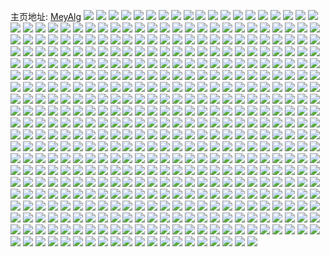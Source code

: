 主页地址: [MeyAlg](https://weibo.com/u/3276758602) 
![](https://wx4.sinaimg.cn/mw2000/003zKWBcgy1gvjbr5s2h2j61101tt1bx02.jpg) 
![](https://wx4.sinaimg.cn/mw2000/003zKWBcgy1gvjbrc4khbj61eu2ie7wh02.jpg) 
![](https://wx4.sinaimg.cn/mw2000/003zKWBcgy1gvjbxkv8m2j63402c0hdu02.jpg) 
![](https://wx4.sinaimg.cn/mw2000/003zKWBcgy1gvjbxmungwj62c0340u0x02.jpg) 
![](https://wx4.sinaimg.cn/mw2000/003zKWBcgy1gvjbxpybv2j63402c0x6p02.jpg) 
![](https://wx4.sinaimg.cn/mw2000/003zKWBcgy1gvjbxrliphj63402c0e8102.jpg) 
![](https://wx4.sinaimg.cn/mw2000/003zKWBcgy1gvjbxt98xjj63402c0kjl02.jpg) 
![](https://wx4.sinaimg.cn/mw2000/003zKWBcgy1gvjbxv9f5hj63402c07wi02.jpg) 
![](https://wx4.sinaimg.cn/mw2000/003zKWBcgy1gvjbxwx31ej63402c0npd02.jpg) 
![](https://wx4.sinaimg.cn/mw2000/003zKWBcgy1gvbq9snqdwj61kw16okjl02.jpg) 
![](https://wx4.sinaimg.cn/mw2000/003zKWBcgy1gvbq9psc7uj616n1ire8102.jpg) 
![](https://wx4.sinaimg.cn/mw2000/003zKWBcgy1gv8d4cv2uaj62c0340e8202.jpg) 
![](https://wx4.sinaimg.cn/mw2000/003zKWBcgy1gv8d4gdeluj62c0340b2a02.jpg) 
![](https://wx4.sinaimg.cn/mw2000/003zKWBcgy1gv8d5lzpwaj62c0340qv602.jpg) 
![](https://wx4.sinaimg.cn/mw2000/003zKWBcgy1gv81hcv2lzj60v91voe2j02.jpg) 
![](https://wx4.sinaimg.cn/mw2000/003zKWBcgy1gv81hjahxgj60v91vokb602.jpg) 
![](https://wx4.sinaimg.cn/mw2000/003zKWBcly1gv723y5lywj62ds1sge8202.jpg) 
![](https://wx4.sinaimg.cn/mw2000/003zKWBcly1gv7246bcq0j626a26ae8202.jpg) 
![](https://wx4.sinaimg.cn/mw2000/003zKWBcly1gv72a7gsvvj62c03401kz02.jpg) 
![](https://wx4.sinaimg.cn/mw2000/003zKWBcly1gv72a8yc7pj61o01o0npd02.jpg) 
![](https://wx4.sinaimg.cn/mw2000/003zKWBcly1gv6m02dsvtj62pm2181ky02.jpg) 
![](https://wx4.sinaimg.cn/mw2000/003zKWBcly1gv6m0botynj62c0340qv802.jpg) 
![](https://wx4.sinaimg.cn/mw2000/003zKWBcly1gv6m0lt1boj62c03407wk02.jpg) 
![](https://wx4.sinaimg.cn/mw2000/003zKWBcly1gv6m195kwbj621f21f1kz02.jpg) 
![](https://wx4.sinaimg.cn/mw2000/003zKWBcly1gv6m1em9rbj62c0340u1002.jpg) 
![](https://wx4.sinaimg.cn/mw2000/003zKWBcly1gv6m1l2du4j62c0340u1002.jpg) 
![](https://wx4.sinaimg.cn/mw2000/003zKWBcly1gv5z5rbs3sj62c0340u0y02.jpg) 
![](https://wx4.sinaimg.cn/mw2000/c34f5e4aly1gv5z5vsit4j22c0340npe.jpg) 
![](https://wx4.sinaimg.cn/mw2000/003zKWBcly1gv5z5z8orlj62c0340e8302.jpg) 
![](https://wx4.sinaimg.cn/mw2000/003zKWBcly1gv5imdxpxbj62162167wi02.jpg) 
![](https://wx4.sinaimg.cn/mw2000/003zKWBcly1gv5incsc0nj61ny1nyhdt02.jpg) 
![](https://wx4.sinaimg.cn/mw2000/c34f5e4aly1gv4pmq172gj21l7249npe.jpg) 
![](https://wx4.sinaimg.cn/mw2000/003zKWBcly1gv4pm2o6d6j61mx26lb2c02.jpg) 
![](https://wx4.sinaimg.cn/mw2000/003zKWBcly1gv4pm5a60ij61gc1xshdu02.jpg) 
![](https://wx4.sinaimg.cn/mw2000/003zKWBcly1gv4pmckdrrj61rr2czkjo02.jpg) 
![](https://wx4.sinaimg.cn/mw2000/003zKWBcly1gv4pmjx971j61rs2d14qs02.jpg) 
![](https://wx4.sinaimg.cn/mw2000/003zKWBcly1gv4pmgunmjj61sg2dq4qr02.jpg) 
![](https://wx4.sinaimg.cn/mw2000/003zKWBcgy1guqcrqotfaj62c0340hdw02.jpg) 
![](https://wx4.sinaimg.cn/mw2000/003zKWBcgy1guqcrsffs1j62c0340b2a02.jpg) 
![](https://wx4.sinaimg.cn/mw2000/003zKWBcgy1gupdxalua7j61dc1ts7wh02.jpg) 
![](https://wx4.sinaimg.cn/mw2000/003zKWBcgy1gupdxjuz6oj61r92cbqv502.jpg) 
![](https://wx4.sinaimg.cn/mw2000/003zKWBcgy1gupdybc2apj622z2wznpe02.jpg) 
![](https://wx4.sinaimg.cn/mw2000/003zKWBcgy1gupea45ilij62ds1sghdt02.jpg) 
![](https://wx4.sinaimg.cn/mw2000/003zKWBcgy1gupea21adnj62c03407wj02.jpg) 
![](https://wx4.sinaimg.cn/mw2000/003zKWBcgy1gupdyiymhyj628f2z84qr02.jpg) 
![](https://wx4.sinaimg.cn/mw2000/003zKWBcgy1gupe2ecsjlj60rs1jkwxq02.jpg) 
![](https://wx4.sinaimg.cn/mw2000/003zKWBcgy1gupdymb6quj62c0340x6p02.jpg) 
![](https://wx4.sinaimg.cn/mw2000/003zKWBcgy1gupe2ff8wsj60rs1jkquj02.jpg) 
![](https://wx4.sinaimg.cn/mw2000/003zKWBcgy1gupdxo1w94j61pw1pw1kx02.jpg) 
![](https://wx4.sinaimg.cn/mw2000/003zKWBcgy1gupdyo0x5fj62c03407wh02.jpg) 
![](https://wx4.sinaimg.cn/mw2000/003zKWBcgy1gupe70ns1gj60rs315e8102.jpg) 
![](https://wx4.sinaimg.cn/mw2000/003zKWBcgy1gupdypnzbkj62c01r04qq02.jpg) 
![](https://wx4.sinaimg.cn/mw2000/003zKWBcgy1gupdyr5wpkj62c02c0b2902.jpg) 
![](https://wx4.sinaimg.cn/mw2000/003zKWBcgy1gupe2jpbmkj63402c0b2b02.jpg) 
![](https://wx4.sinaimg.cn/mw2000/003zKWBcgy1gupe2aw1ddj62c02c0x6p02.jpg) 
![](https://wx4.sinaimg.cn/mw2000/003zKWBcgy1gupe2h7zinj62c02c0e8202.jpg) 
![](https://wx4.sinaimg.cn/mw2000/003zKWBcgy1gupeem661gj63402c07wi02.jpg) 
![](https://wx4.sinaimg.cn/mw2000/003zKWBcgy1gup7ujei73j62c0340kjl02.jpg) 
![](https://wx4.sinaimg.cn/mw2000/003zKWBcgy1gup7ukz7rpj62c02c0npd02.jpg) 
![](https://wx4.sinaimg.cn/mw2000/003zKWBcgy1guo3dflyesj62c0340qv602.jpg) 
![](https://wx4.sinaimg.cn/mw2000/003zKWBcgy1guo3drqexaj630o29i7wj02.jpg) 
![](https://wx4.sinaimg.cn/mw2000/003zKWBcgy1guo3dulzjdj629b30e7wi02.jpg) 
![](https://wx4.sinaimg.cn/mw2000/003zKWBcgy1guo3ebwisoj62c0340qv702.jpg) 
![](https://wx4.sinaimg.cn/mw2000/003zKWBcgy1guo3d65cg1j62452tjnpd02.jpg) 
![](https://wx4.sinaimg.cn/mw2000/003zKWBcgy1guo3ekfbd0j62c02wz7wj02.jpg) 
![](https://wx4.sinaimg.cn/mw2000/003zKWBcgy1guhjxffgj1j61sc1sc7wi02.jpg) 
![](https://wx4.sinaimg.cn/mw2000/003zKWBcgy1guhjxbmpa2j61sc1sc7wi02.jpg) 
![](https://wx4.sinaimg.cn/mw2000/003zKWBcgy1guhjx7hd15j61sc1scx6p02.jpg) 
![](https://wx4.sinaimg.cn/mw2000/003zKWBcgy1guhjxhw7ivj61sc1sc7wi02.jpg) 
![](https://wx4.sinaimg.cn/mw2000/003zKWBcgy1gu4ya6x75hj60rs2bee8102.jpg) 
![](https://wx4.sinaimg.cn/mw2000/003zKWBcgy1gu4ya1ve6cj60rs2kx7wh02.jpg) 
![](https://wx4.sinaimg.cn/mw2000/003zKWBcgy1gu4ya4mtt1j61jk222x6p02.jpg) 
![](https://wx4.sinaimg.cn/mw2000/003zKWBcgy1gu4yatt4rpj62c0340b2c02.jpg) 
![](https://wx4.sinaimg.cn/mw2000/003zKWBcgy1gu4yaa056mj61jk1jkb2902.jpg) 
![](https://wx4.sinaimg.cn/mw2000/003zKWBcgy1gu4yadpizoj60pn1jkdti02.jpg) 
![](https://wx4.sinaimg.cn/mw2000/003zKWBcgy1gu4ya010tnj62042o5hdu02.jpg) 
![](https://wx4.sinaimg.cn/mw2000/003zKWBcgy1gu4yacrx7fj61jk1jknpd02.jpg) 
![](https://wx4.sinaimg.cn/mw2000/003zKWBcgy1gu4ya7wscfj60pn1jkdv002.jpg) 
![](https://wx4.sinaimg.cn/mw2000/003zKWBcgy1gttdnm34fmj62c0340npg02.jpg) 
![](https://wx4.sinaimg.cn/mw2000/003zKWBcgy1gttdnr6hrpj63402c0b2d02.jpg) 
![](https://wx4.sinaimg.cn/mw2000/003zKWBcgy1gtr4yi8zylj6340340kjq02.jpg) 
![](https://wx4.sinaimg.cn/mw2000/003zKWBcgy1gths1qymnjj61r82caqv502.jpg) 
![](https://wx4.sinaimg.cn/mw2000/003zKWBcgy1gthrzu52oqj61sg2dsx6p02.jpg) 
![](https://wx4.sinaimg.cn/mw2000/003zKWBcgy1gths2b1md2j61sg2ds1ky02.jpg) 
![](https://wx4.sinaimg.cn/mw2000/003zKWBcgy1gths46xvtmj61hm2nc4qq02.jpg) 
![](https://wx4.sinaimg.cn/mw2000/003zKWBcgy1gths1ih4q6j62c0340hdw02.jpg) 
![](https://wx4.sinaimg.cn/mw2000/003zKWBcgy1gths3jkr02j61c02dd4qp02.jpg) 
![](https://wx4.sinaimg.cn/mw2000/c34f5e4agy1gtc1tkbk8uj23402c0qv7.jpg) 
![](https://wx4.sinaimg.cn/mw2000/c34f5e4agy1gtc1thv9qwj22ti244kjn.jpg) 
![](https://wx4.sinaimg.cn/mw2000/c34f5e4agy1gtc1tmp73ij22c0340qv5.jpg) 
![](https://wx4.sinaimg.cn/mw2000/c34f5e4agy1gt7m82h0ftj22c02c0e81.jpg) 
![](https://wx4.sinaimg.cn/mw2000/003zKWBcgy1gt7m84kjrrj625j2lxu0x02.jpg) 
![](https://wx4.sinaimg.cn/mw2000/c34f5e4agy1gt7m86rsi8j22c0340qmp.jpg) 
![](https://wx4.sinaimg.cn/mw2000/c34f5e4agy1gt1oi7razwj23402c0u0x.jpg) 
![](https://wx4.sinaimg.cn/mw2000/c34f5e4agy1gt1og3q4y7j20u00u00xr.jpg) 
![](https://wx4.sinaimg.cn/mw2000/003zKWBcgy1gt1oj8gm8hj63402c0kjm02.jpg) 
![](https://wx4.sinaimg.cn/mw2000/c34f5e4agy1gt1oib4344j22c0340kjl.jpg) 
![](https://wx4.sinaimg.cn/mw2000/c34f5e4agy1gt1og2fi3cj23402c0e82.jpg) 
![](https://wx4.sinaimg.cn/mw2000/c34f5e4agy1gt1oi4wt7zj22c0340npd.jpg) 
![](https://wx4.sinaimg.cn/mw2000/c34f5e4agy1gstmnvukxzj21ll24shdt.jpg) 
![](https://wx4.sinaimg.cn/mw2000/c34f5e4agy1gsl79tpht8j21m81xdhdu.jpg) 
![](https://wx4.sinaimg.cn/mw2000/003zKWBcgy1gsl7931y2ij61yj2c0hdw02.jpg) 
![](https://wx4.sinaimg.cn/mw2000/c34f5e4agy1gsl77zx29fj21yj2c0x6r.jpg) 
![](https://wx4.sinaimg.cn/mw2000/c34f5e4agy1gsl77uanzhj21yj2c0npe.jpg) 
![](https://wx4.sinaimg.cn/mw2000/c34f5e4agy1gsl793r3s0j20rl0rl10e.jpg) 
![](https://wx4.sinaimg.cn/mw2000/c34f5e4agy1gsl77pib1xj21yj2c0e82.jpg) 
![](https://wx4.sinaimg.cn/mw2000/c34f5e4agy1gsgz4krj41j21sg2dskjx.jpg) 
![](https://wx4.sinaimg.cn/mw2000/c34f5e4agy1gsgz4fcbdjj21o828a1l7.jpg) 
![](https://wx4.sinaimg.cn/mw2000/c34f5e4agy1gsdckjks3qj21q92bpx6s.jpg) 
![](https://wx4.sinaimg.cn/mw2000/c34f5e4agy1grx9vyzdyaj20qa0yxjwz.jpg) 
![](https://wx4.sinaimg.cn/mw2000/c34f5e4agy1grx9xvmjerj21sg2dsu11.jpg) 
![](https://wx4.sinaimg.cn/mw2000/c34f5e4agy1grx9vxgk81j21sg2dsu10.jpg) 
![](https://wx4.sinaimg.cn/mw2000/c34f5e4agy1grx9ynk9bgj21m52ds4qp.jpg) 
![](https://wx4.sinaimg.cn/mw2000/c34f5e4agy1grx9ylfqvcj21sg2ds1l6.jpg) 
![](https://wx4.sinaimg.cn/mw2000/c34f5e4agy1grx9ycmf5aj21sg2dshdx.jpg) 
![](https://wx4.sinaimg.cn/mw2000/c34f5e4agy1gri6m89aapj21pk2a37wk.jpg) 
![](https://wx4.sinaimg.cn/mw2000/c34f5e4agy1gri6lypk9pj20u113n0xp.jpg) 
![](https://wx4.sinaimg.cn/mw2000/c34f5e4agy1gri6mgsrlrj21p829m7wk.jpg) 
![](https://wx4.sinaimg.cn/mw2000/c34f5e4agy1grh1g8avtjj21zt2nre8a.jpg) 
![](https://wx4.sinaimg.cn/mw2000/c34f5e4agy1grh1flq0ilj21871mxaxc.jpg) 
![](https://wx4.sinaimg.cn/mw2000/c34f5e4agy1grh1fqu1izj21yk2m37wq.jpg) 
![](https://wx4.sinaimg.cn/mw2000/c34f5e4agy1grh1g31407j226d2wh7wk.jpg) 
![](https://wx4.sinaimg.cn/mw2000/c34f5e4agy1grh1g9up7sj23402c0npd.jpg) 
![](https://wx4.sinaimg.cn/mw2000/c34f5e4agy1grh1fx75qpj22c0340e8b.jpg) 
![](https://wx4.sinaimg.cn/mw2000/c34f5e4agy1grh1fjfbt3j22c0340he3.jpg) 
![](https://wx4.sinaimg.cn/mw2000/c34f5e4agy1grh1g07qofj21b41qve84.jpg) 
![](https://wx4.sinaimg.cn/mw2000/c34f5e4agy1grh1h2u5sfj22db35she2.jpg) 
![](https://wx4.sinaimg.cn/mw2000/c34f5e4agy1grh1guoc2kj22db35su15.jpg) 
![](https://wx4.sinaimg.cn/mw2000/c34f5e4agy1grh1h9jazwj22db35s7wq.jpg) 
![](https://wx4.sinaimg.cn/mw2000/003zKWBcgy1gremikuwd5j61zd1zdnpe02.jpg) 
![](https://wx4.sinaimg.cn/mw2000/c34f5e4agy1gr23v02nd4j22c0340kjm.jpg) 
![](https://wx4.sinaimg.cn/mw2000/c34f5e4agy1gr23v22kpoj23402c01kz.jpg) 
![](https://wx4.sinaimg.cn/mw2000/c34f5e4agy1gr23uy04ghj22c0340qv7.jpg) 
![](https://wx4.sinaimg.cn/mw2000/c34f5e4agy1gqxd4dhth2j21rc2jhqv5.jpg) 
![](https://wx4.sinaimg.cn/mw2000/c34f5e4agy1gqxd5yorevj226h2wnhdu.jpg) 
![](https://wx4.sinaimg.cn/mw2000/c34f5e4agy1gqxd562ag7j21rp2nk1l4.jpg) 
![](https://wx4.sinaimg.cn/mw2000/003zKWBcgy1gqxd5n4o23j62c03401l202.jpg) 
![](https://wx4.sinaimg.cn/mw2000/c34f5e4agy1gqxd66gi5vj21qw2bve82.jpg) 
![](https://wx4.sinaimg.cn/mw2000/c34f5e4agy1gqxd6rjuylj220s20sx6w.jpg) 
![](https://wx4.sinaimg.cn/mw2000/c34f5e4agy1gquyeovgb1j22mv1z5e82.jpg) 
![](https://wx4.sinaimg.cn/mw2000/c34f5e4aly1gqtz9cit1ij22x126s7wj.jpg) 
![](https://wx4.sinaimg.cn/mw2000/c34f5e4agy1gqsntp40xbj20u00u0al0.jpg) 
![](https://wx4.sinaimg.cn/mw2000/c34f5e4agy1gqsntqlp5jj20rk0rkk1r.jpg) 
![](https://wx4.sinaimg.cn/mw2000/c34f5e4agy1gqrp89d4g3j23402c07wi.jpg) 
![](https://wx4.sinaimg.cn/mw2000/c34f5e4agy1gqrp8ab5esj22c02c0e0m.jpg) 
![](https://wx4.sinaimg.cn/mw2000/c34f5e4agy1gqpcmucmcuj22c0340b29.jpg) 
![](https://wx4.sinaimg.cn/mw2000/c34f5e4agy1gqpcmmi9g8j23402c0kjl.jpg) 
![](https://wx4.sinaimg.cn/mw2000/c34f5e4agy1gqpcmsi23pj22c0340e82.jpg) 
![](https://wx4.sinaimg.cn/mw2000/c34f5e4agy1gqpbxyzwqvj22c0340e81.jpg) 
![](https://wx4.sinaimg.cn/mw2000/c34f5e4agy1gqlv7iazu0j21o02804qt.jpg) 
![](https://wx4.sinaimg.cn/mw2000/c34f5e4agy1gqlv9g1oblj21o0280x6s.jpg) 
![](https://wx4.sinaimg.cn/mw2000/c34f5e4agy1gqlv8wpa0bj21o02804qt.jpg) 
![](https://wx4.sinaimg.cn/mw2000/c34f5e4agy1gqlv9x93nuj21o0280b2c.jpg) 
![](https://wx4.sinaimg.cn/mw2000/c34f5e4agy1gqlva8gp61j21o02807wl.jpg) 
![](https://wx4.sinaimg.cn/mw2000/c34f5e4agy1gqlvaieohtj21o02804qt.jpg) 
![](https://wx4.sinaimg.cn/mw2000/c34f5e4agy1gqlt6002asj21zl2ngkjl.jpg) 
![](https://wx4.sinaimg.cn/mw2000/c34f5e4agy1gqlt61fa0wj20v915n43a.jpg) 
![](https://wx4.sinaimg.cn/mw2000/c34f5e4agy1gqlt5ex7w1j21sg2dshdt.jpg) 
![](https://wx4.sinaimg.cn/mw2000/c34f5e4agy1gqlt5subyvj22c03401ky.jpg) 
![](https://wx4.sinaimg.cn/mw2000/c34f5e4agy1gqkp8tpp4aj23402c04qq.jpg) 
![](https://wx4.sinaimg.cn/mw2000/c34f5e4agy1gqkp8qs9lhj22c02c0x6p.jpg) 
![](https://wx4.sinaimg.cn/mw2000/c34f5e4agy1gqkno1i70dj22ds1sg4e2.jpg) 
![](https://wx4.sinaimg.cn/mw2000/c34f5e4agy1gqkno36graj22ds1sge81.jpg) 
![](https://wx4.sinaimg.cn/mw2000/c34f5e4agy1gqkno0wfzxj22ds1sg1kx.jpg) 
![](https://wx4.sinaimg.cn/mw2000/c34f5e4agy1gqknqtw815j22c0340u0x.jpg) 
![](https://wx4.sinaimg.cn/mw2000/c34f5e4agy1gqknqvn04kj23402c0qt0.jpg) 
![](https://wx4.sinaimg.cn/mw2000/c34f5e4agy1gqknryc2dwj22c0340qv5.jpg) 
![](https://wx4.sinaimg.cn/mw2000/c34f5e4agy1gqknp0h0yzj23402c0hcc.jpg) 
![](https://wx4.sinaimg.cn/mw2000/c34f5e4agy1gqknqo5tlhj23402c0kjl.jpg) 
![](https://wx4.sinaimg.cn/mw2000/c34f5e4agy1gqknqr3n8lj23402c0kjl.jpg) 
![](https://wx4.sinaimg.cn/mw2000/c34f5e4agy1gqevvnldpzj20yr0xjdua.jpg) 
![](https://wx4.sinaimg.cn/mw2000/c34f5e4agy1gqevvpx2qnj22c0340u0z.jpg) 
![](https://wx4.sinaimg.cn/mw2000/c34f5e4agy1gqevvldh22j23402c0npd.jpg) 
![](https://wx4.sinaimg.cn/mw2000/c34f5e4agy1gqevvrc90mj22c03404qp.jpg) 
![](https://wx4.sinaimg.cn/mw2000/c34f5e4agy1gqdn6zsr0ij22c03407wj.jpg) 
![](https://wx4.sinaimg.cn/mw2000/c34f5e4agy1gqdn6ufnvfj22c0340npd.jpg) 
![](https://wx4.sinaimg.cn/mw2000/c34f5e4agy1gqdn6rr94fj22w31mk7wh.jpg) 
![](https://wx4.sinaimg.cn/mw2000/c34f5e4agy1gqdn6xhvnzj22c0340kjm.jpg) 
![](https://wx4.sinaimg.cn/mw2000/c34f5e4agy1gqdmqu44knj22bd2bddv5.jpg) 
![](https://wx4.sinaimg.cn/mw2000/c34f5e4aly1gq7rty2zw5j21ij1ijjzx.jpg) 
![](https://wx4.sinaimg.cn/mw2000/c34f5e4aly1gq7ru9fagsj20u00u0tko.jpg) 
![](https://wx4.sinaimg.cn/mw2000/c34f5e4aly1gq7rv3k9tmj21400sedrc.jpg) 
![](https://wx4.sinaimg.cn/mw2000/c34f5e4aly1gq7rvysxg3j20m50m51kx.jpg) 
![](https://wx4.sinaimg.cn/mw2000/c34f5e4aly1gq4gc9veggj21401hcb29.jpg) 
![](https://wx4.sinaimg.cn/mw2000/c34f5e4aly1gq4gc8uy79j21mz26m7wi.jpg) 
![](https://wx4.sinaimg.cn/mw2000/c34f5e4agy1gpqiqn2bb2j22c02c1npe.jpg) 
![](https://wx4.sinaimg.cn/mw2000/c34f5e4agy1gpq5g7si8tj22c02c04qq.jpg) 
![](https://wx4.sinaimg.cn/mw2000/c34f5e4agy1gppdt0nrf3j22b82b87wh.jpg) 
![](https://wx4.sinaimg.cn/mw2000/c34f5e4agy1gppdsrcjhoj22c0340kjm.jpg) 
![](https://wx4.sinaimg.cn/mw2000/c34f5e4agy1gpij5ljfj3j23402c0npe.jpg) 
![](https://wx4.sinaimg.cn/mw2000/c34f5e4agy1gpg25p6v0sj228c2c1kjl.jpg) 
![](https://wx4.sinaimg.cn/mw2000/c34f5e4agy1gpg25lz083j22c02hyhdt.jpg) 
![](https://wx4.sinaimg.cn/mw2000/c34f5e4agy1gpagk9nhjxj20v91f41ky.jpg) 
![](https://wx4.sinaimg.cn/mw2000/c34f5e4agy1gp945t231sj211l1bkdpm.jpg) 
![](https://wx4.sinaimg.cn/mw2000/c34f5e4agy1gp945s5vzij21rl2cs7wi.jpg) 
![](https://wx4.sinaimg.cn/mw2000/c34f5e4agy1gp945op8r2j21rz250kjl.jpg) 
![](https://wx4.sinaimg.cn/mw2000/c34f5e4aly1gp7iabyo2tj22711sckjl.jpg) 
![](https://wx4.sinaimg.cn/mw2000/c34f5e4aly1gp7iaan7v3j215f1j8qjc.jpg) 
![](https://wx4.sinaimg.cn/mw2000/c34f5e4aly1gp7iaa4k9sj21hc1hc1kx.jpg) 
![](https://wx4.sinaimg.cn/mw2000/c34f5e4aly1gozvsiaq9jj21o02801ky.jpg) 
![](https://wx4.sinaimg.cn/mw2000/c34f5e4aly1gozvs3z0n4j20u0140e0f.jpg) 
![](https://wx4.sinaimg.cn/mw2000/c34f5e4aly1gozvs1doiyj21o0280x6p.jpg) 
![](https://wx4.sinaimg.cn/mw2000/c34f5e4aly1gozvt7ikcsj21kt23rx6p.jpg) 
![](https://wx4.sinaimg.cn/mw2000/c34f5e4aly1gozvt272oej22bz2bzkjl.jpg) 
![](https://wx4.sinaimg.cn/mw2000/c34f5e4aly1gozvsevxqqj21o0280u0x.jpg) 
![](https://wx4.sinaimg.cn/mw2000/c34f5e4aly1gozvsatoocj22801o07wi.jpg) 
![](https://wx4.sinaimg.cn/mw2000/c34f5e4aly1gozvsxtwczj22801o04qq.jpg) 
![](https://wx4.sinaimg.cn/mw2000/c34f5e4aly1gozvsoluszj21o0280x6p.jpg) 
![](https://wx4.sinaimg.cn/mw2000/c34f5e4aly1gowi48gm2xj21o0280qv5.jpg) 
![](https://wx4.sinaimg.cn/mw2000/c34f5e4aly1gowi49bgajj21jc1lu1kx.jpg) 
![](https://wx4.sinaimg.cn/mw2000/c34f5e4aly1gowi4b941rj21o0280x6p.jpg) 
![](https://wx4.sinaimg.cn/mw2000/c34f5e4aly1gowi46uq00j21o01nz7wh.jpg) 
![](https://wx4.sinaimg.cn/mw2000/c34f5e4aly1gorwfqv56zj23402c0hdu.jpg) 
![](https://wx4.sinaimg.cn/mw2000/c34f5e4aly1gorwfw3t21j22c0340b2c.jpg) 
![](https://wx4.sinaimg.cn/mw2000/c34f5e4aly1gorwfooqetj23402c07wj.jpg) 
![](https://wx4.sinaimg.cn/mw2000/c34f5e4aly1gorwfidsh2j22c0340e83.jpg) 
![](https://wx4.sinaimg.cn/mw2000/c34f5e4aly1gorwftfuh0j23402c01ky.jpg) 
![](https://wx4.sinaimg.cn/mw2000/c34f5e4aly1gorwfy1qb5j21o01o07wh.jpg) 
![](https://wx4.sinaimg.cn/mw2000/c34f5e4aly1gorwfkk5g0j23402bzx6r.jpg) 
![](https://wx4.sinaimg.cn/mw2000/c34f5e4aly1gorwfmvohej223u2t4qv5.jpg) 
![](https://wx4.sinaimg.cn/mw2000/c34f5e4aly1gorwfsdcq2j21me1mekjl.jpg) 
![](https://wx4.sinaimg.cn/mw2000/c34f5e4aly1gnyyhzr1ayj23402c01kx.jpg) 
![](https://wx4.sinaimg.cn/mw2000/c34f5e4aly1gne6tcaiujj21le18a7vr.jpg) 
![](https://wx4.sinaimg.cn/mw2000/c34f5e4aly1gne6tzg40yj23402c0b29.jpg) 
![](https://wx4.sinaimg.cn/mw2000/c34f5e4aly1gne6t8rwpmj23402c07p8.jpg) 
![](https://wx4.sinaimg.cn/mw2000/c34f5e4aly1gmpylja30zj22ds1sckjm.jpg) 
![](https://wx4.sinaimg.cn/mw2000/c34f5e4aly1gmpylq9k00j22ds1sc1kz.jpg) 
![](https://wx4.sinaimg.cn/mw2000/c34f5e4aly1gmpyld3uixj22ds1scnpd.jpg) 
![](https://wx4.sinaimg.cn/mw2000/c34f5e4aly1gmpylundprj21v52hjx6p.jpg) 
![](https://wx4.sinaimg.cn/mw2000/c34f5e4aly1gmpylvdz2bj20u0140wo4.jpg) 
![](https://wx4.sinaimg.cn/mw2000/c34f5e4aly1gmpydlp7m1j22c0340qv7.jpg) 
![](https://wx4.sinaimg.cn/mw2000/c34f5e4aly1gmpylyyg3xj22272qxkjl.jpg) 
![](https://wx4.sinaimg.cn/mw2000/c34f5e4aly1gmpyl8wlvtj22ds1sgb29.jpg) 
![](https://wx4.sinaimg.cn/mw2000/c34f5e4aly1gmpydpmz5ej223i2soqv5.jpg) 
![](https://wx4.sinaimg.cn/mw2000/c34f5e4aly1gmpypbt801j22c03407wi.jpg) 
![](https://wx4.sinaimg.cn/mw2000/c34f5e4aly1gmpyosp4mlj22ds1sc4qq.jpg) 
![](https://wx4.sinaimg.cn/mw2000/c34f5e4aly1gmpypfrlvqj22c0340kjl.jpg) 
![](https://wx4.sinaimg.cn/mw2000/c34f5e4aly1gmpyoxcoukj22ds1sc1ky.jpg) 
![](https://wx4.sinaimg.cn/mw2000/c34f5e4aly1gmpyp6eiahj22ds1scqv5.jpg) 
![](https://wx4.sinaimg.cn/mw2000/c34f5e4aly1gmpyp2765ej22ds1sc1ky.jpg) 
![](https://wx4.sinaimg.cn/mw2000/c34f5e4aly1gm9cjuak6nj21qt2wmb2c.jpg) 
![](https://wx4.sinaimg.cn/mw2000/c34f5e4aly1gm9ckmq4wij21v7340u0x.jpg) 
![](https://wx4.sinaimg.cn/mw2000/c34f5e4aly1gm9cjy91vzj21v7340kjl.jpg) 
![](https://wx4.sinaimg.cn/mw2000/c34f5e4aly1gm9cmtkduaj21qn2bj4qp.jpg) 
![](https://wx4.sinaimg.cn/mw2000/c34f5e4aly1gm9cme34tkj20rs15pndu.jpg) 
![](https://wx4.sinaimg.cn/mw2000/c34f5e4aly1gm9cmkuqlrj21o01o0u0x.jpg) 
![](https://wx4.sinaimg.cn/mw2000/c34f5e4aly1gm9cnrhk32j21n22qgu0x.jpg) 
![](https://wx4.sinaimg.cn/mw2000/c34f5e4aly1gm9cndrb8bj21fw2k9e81.jpg) 
![](https://wx4.sinaimg.cn/mw2000/c34f5e4aly1gm9cnjremij21ol2t81ky.jpg) 
![](https://wx4.sinaimg.cn/mw2000/c34f5e4aly1gm0j8j8pv1j22801o0kjl.jpg) 
![](https://wx4.sinaimg.cn/mw2000/c34f5e4aly1gm0j7hh81uj21b01b0e81.jpg) 
![](https://wx4.sinaimg.cn/mw2000/c34f5e4aly1gm0j7nvrk9j22b71jhx6p.jpg) 
![](https://wx4.sinaimg.cn/mw2000/c34f5e4aly1gm0j8cv6lhj23412c0e83.jpg) 
![](https://wx4.sinaimg.cn/mw2000/c34f5e4aly1gm0j7wo0mgj22c0340e83.jpg) 
![](https://wx4.sinaimg.cn/mw2000/c34f5e4aly1gm0j84yfw2j22c0340npf.jpg) 
![](https://wx4.sinaimg.cn/mw2000/c34f5e4aly1gm0j8ki0xhj20v915o7gp.jpg) 
![](https://wx4.sinaimg.cn/mw2000/c34f5e4aly1gm0j7ecraxj21sm1sle82.jpg) 
![](https://wx4.sinaimg.cn/mw2000/c34f5e4aly1gm0j8m1o33j20v915n4b9.jpg) 
![](https://wx4.sinaimg.cn/mw2000/c34f5e4aly1glx1o4wx9fj21mu1mu7wi.jpg) 
![](https://wx4.sinaimg.cn/mw2000/c34f5e4aly1glx1o8v042j21im1innpd.jpg) 
![](https://wx4.sinaimg.cn/mw2000/c34f5e4aly1glx1natfm7j22c03404qq.jpg) 
![](https://wx4.sinaimg.cn/mw2000/c34f5e4aly1glx1ndhudwj21jk15o1kx.jpg) 
![](https://wx4.sinaimg.cn/mw2000/c34f5e4aly1glx1lmnidij212g0swqdf.jpg) 
![](https://wx4.sinaimg.cn/mw2000/c34f5e4aly1glx1nled4qj22c0340b29.jpg) 
![](https://wx4.sinaimg.cn/mw2000/c34f5e4aly1glx1nqemz5j23402c0u0x.jpg) 
![](https://wx4.sinaimg.cn/mw2000/c34f5e4aly1glx1nh4icmj23402c0kjl.jpg) 
![](https://wx4.sinaimg.cn/mw2000/c34f5e4aly1glx1oiwxilj22c02c0e83.jpg) 
![](https://wx4.sinaimg.cn/mw2000/c34f5e4aly1glfk6nram8j22b7340e84.jpg) 
![](https://wx4.sinaimg.cn/mw2000/c34f5e4aly1glfk6lpvbpj22b7340e84.jpg) 
![](https://wx4.sinaimg.cn/mw2000/c34f5e4aly1glc86p5o7yj20u00u07b3.jpg) 
![](https://wx4.sinaimg.cn/mw2000/c34f5e4aly1glc86oouruj23402c0kjm.jpg) 
![](https://wx4.sinaimg.cn/mw2000/c34f5e4aly1gl8s4ga1l6j2298297x6p.jpg) 
![](https://wx4.sinaimg.cn/mw2000/c34f5e4aly1gl8s4l344ij225z25y4qq.jpg) 
![](https://wx4.sinaimg.cn/mw2000/c34f5e4aly1gl8s4bzkslj23402c0npf.jpg) 
![](https://wx4.sinaimg.cn/mw2000/c34f5e4aly1gl570vwvrnj22c03404qr.jpg) 
![](https://wx4.sinaimg.cn/mw2000/c34f5e4aly1gl570iybb2j22672w9b2b.jpg) 
![](https://wx4.sinaimg.cn/mw2000/c34f5e4aly1gl570ozoeqj22632w3hdu.jpg) 
![](https://wx4.sinaimg.cn/mw2000/c34f5e4aly1gl41p9fp9ij20ms0ms0vm.jpg) 
![](https://wx4.sinaimg.cn/mw2000/c34f5e4aly1gl41xmsconj22c02c07wi.jpg) 
![](https://wx4.sinaimg.cn/mw2000/c34f5e4aly1gl41xbq1afj20wm0wl17v.jpg) 
![](https://wx4.sinaimg.cn/mw2000/c34f5e4aly1gktss8x7l6j22c03407wi.jpg) 
![](https://wx4.sinaimg.cn/mw2000/c34f5e4aly1gktsshpktzj22801o0b2a.jpg) 
![](https://wx4.sinaimg.cn/mw2000/c34f5e4aly1gktsswbfjoj23402c07wj.jpg) 
![](https://wx4.sinaimg.cn/mw2000/c34f5e4aly1gktst8mf01j22c0340x6q.jpg) 
![](https://wx4.sinaimg.cn/mw2000/c34f5e4aly1gktstegw42j22c02c0hdu.jpg) 
![](https://wx4.sinaimg.cn/mw2000/c34f5e4aly1gktst224h6j22c0340hdu.jpg) 
![](https://wx4.sinaimg.cn/mw2000/c34f5e4aly1gktsscc61zj21bf0zk7sl.jpg) 
![](https://wx4.sinaimg.cn/mw2000/c34f5e4aly1gktssowa94j22c02bz4qr.jpg) 
![](https://wx4.sinaimg.cn/mw2000/c34f5e4aly1gktssai6syj20zk1be4j1.jpg) 
![](https://wx4.sinaimg.cn/mw2000/c34f5e4aly1gklpje1wvnj21xz1xzx6p.jpg) 
![](https://wx4.sinaimg.cn/mw2000/c34f5e4aly1gklpj8ohmcj22c030pqv5.jpg) 
![](https://wx4.sinaimg.cn/mw2000/c34f5e4aly1gkkn446fupj23402c04qq.jpg) 
![](https://wx4.sinaimg.cn/mw2000/c34f5e4aly1gkkn3yvg37j22c0340u0y.jpg) 
![](https://wx4.sinaimg.cn/mw2000/c34f5e4aly1gkkn4apoaij22c0340hdu.jpg) 
![](https://wx4.sinaimg.cn/mw2000/c34f5e4aly1gkkn4bfobbj20u01hcwml.jpg) 
![](https://wx4.sinaimg.cn/mw2000/c34f5e4aly1gk6pwshq63j22c02c0u0y.jpg) 
![](https://wx4.sinaimg.cn/mw2000/c34f5e4aly1gk20sa8z1kj21o0280npd.jpg) 
![](https://wx4.sinaimg.cn/mw2000/c34f5e4aly1gk20sb61hmj21ia20ee81.jpg) 
![](https://wx4.sinaimg.cn/mw2000/c34f5e4aly1gk20sbvxkpj21o0280hdt.jpg) 
![](https://wx4.sinaimg.cn/mw2000/c34f5e4aly1gk20scfvwrj21o0280hdt.jpg) 
![](https://wx4.sinaimg.cn/mw2000/c34f5e4aly1gk0uzi79rcj21m025cx6p.jpg) 
![](https://wx4.sinaimg.cn/mw2000/c34f5e4aly1gk0uzh8oblj21o02807wi.jpg) 
![](https://wx4.sinaimg.cn/mw2000/c34f5e4aly1gk0uzfaxbwj21n726x4qq.jpg) 
![](https://wx4.sinaimg.cn/mw2000/c34f5e4aly1gk0uzkmtu2j22c02c01l2.jpg) 
![](https://wx4.sinaimg.cn/mw2000/c34f5e4aly1gju2v0qn24j23402c0npd.jpg) 
![](https://wx4.sinaimg.cn/mw2000/c34f5e4aly1gju2v3x1mvj22c03407wj.jpg) 
![](https://wx4.sinaimg.cn/mw2000/c34f5e4aly1gjjh9nhicfj21d31tghdt.jpg) 
![](https://wx4.sinaimg.cn/mw2000/c34f5e4aly1gjjh9o3x2hj21cv1t4kjl.jpg) 
![](https://wx4.sinaimg.cn/mw2000/c34f5e4aly1gjjh9mi4h7j223i2soe83.jpg) 
![](https://wx4.sinaimg.cn/mw2000/c34f5e4aly1gjjh9phrc9j22c02c04qs.jpg) 
![](https://wx4.sinaimg.cn/mw2000/c34f5e4aly1gjjh9qkumij21qk2behdt.jpg) 
![](https://wx4.sinaimg.cn/mw2000/c34f5e4aly1gjjh9r84n1j21nj1njnkw.jpg) 
![](https://wx4.sinaimg.cn/mw2000/c34f5e4aly1gjg2v9mx85j221n340b29.jpg) 
![](https://wx4.sinaimg.cn/mw2000/c34f5e4aly1gjg2xep70rj21sg2ds4qq.jpg) 
![](https://wx4.sinaimg.cn/mw2000/c34f5e4aly1gjg2v8o23pj22c0340hdt.jpg) 
![](https://wx4.sinaimg.cn/mw2000/c34f5e4aly1gjg2vcni4nj22c0340qv5.jpg) 
![](https://wx4.sinaimg.cn/mw2000/c34f5e4aly1gjg2ve2nz1j22c03404qr.jpg) 
![](https://wx4.sinaimg.cn/mw2000/c34f5e4aly1gjg2w0l54kj22c0340x6p.jpg) 
![](https://wx4.sinaimg.cn/mw2000/c34f5e4aly1gjg2x2yuzuj21o0280e82.jpg) 
![](https://wx4.sinaimg.cn/mw2000/c34f5e4aly1gjg2x3uurgj21o0280b2a.jpg) 
![](https://wx4.sinaimg.cn/mw2000/c34f5e4aly1gjg2x6w62ej21o0280kjm.jpg) 
![](https://wx4.sinaimg.cn/mw2000/c34f5e4aly1gixmcvyc5kj21mf1mfe81.jpg) 
![](https://wx4.sinaimg.cn/mw2000/c34f5e4aly1gixmd93fd7j20v915fqk3.jpg) 
![](https://wx4.sinaimg.cn/mw2000/c34f5e4aly1gixmd6fpgtj21sc2dshdu.jpg) 
![](https://wx4.sinaimg.cn/mw2000/c34f5e4aly1gixmd8hmeoj21x52qb4qs.jpg) 
![](https://wx4.sinaimg.cn/mw2000/c34f5e4aly1gixdurjyocj22c03401ky.jpg) 
![](https://wx4.sinaimg.cn/mw2000/c34f5e4aly1gixduugz5yj23402c07wj.jpg) 
![](https://wx4.sinaimg.cn/mw2000/c34f5e4aly1giwcmjkzgtj21o0280hdt.jpg) 
![](https://wx4.sinaimg.cn/mw2000/c34f5e4aly1giwcme9ki6j21o0280x6p.jpg) 
![](https://wx4.sinaimg.cn/mw2000/c34f5e4aly1giwcmgh9rwj21o0280qv5.jpg) 
![](https://wx4.sinaimg.cn/mw2000/c34f5e4aly1giwcmev5r5j21mg25sx34.jpg) 
![](https://wx4.sinaimg.cn/mw2000/c34f5e4aly1giwcmi21i5j21o0280qv5.jpg) 
![](https://wx4.sinaimg.cn/mw2000/c34f5e4aly1giwcmdacayj21mc25s7wh.jpg) 
![](https://wx4.sinaimg.cn/mw2000/c34f5e4aly1giu3txen1ej22c03407wi.jpg) 
![](https://wx4.sinaimg.cn/mw2000/c34f5e4aly1giu3tt9eq3j22c0340qv6.jpg) 
![](https://wx4.sinaimg.cn/mw2000/c34f5e4aly1giu3turn0cj23402c0qv6.jpg) 
![](https://wx4.sinaimg.cn/mw2000/c34f5e4aly1giu3u07eruj22c0340u0x.jpg) 
![](https://wx4.sinaimg.cn/mw2000/c34f5e4aly1giu3tqmmb1j21ls251hdt.jpg) 
![](https://wx4.sinaimg.cn/mw2000/c34f5e4aly1giu3u1spatj23402c0e81.jpg) 
![](https://wx4.sinaimg.cn/mw2000/c34f5e4aly1giu3u4pdxnj22c03404qp.jpg) 
![](https://wx4.sinaimg.cn/mw2000/c34f5e4aly1giu41kga5yj216o16m1kx.jpg) 
![](https://wx4.sinaimg.cn/mw2000/c34f5e4aly1giu45tosunj216o16mkhq.jpg) 
![](https://wx4.sinaimg.cn/mw2000/c34f5e4aly1gilwb30yq7j22c0340npd.jpg) 
![](https://wx4.sinaimg.cn/mw2000/c34f5e4aly1gilwazwy8aj22c0340b2a.jpg) 
![](https://wx4.sinaimg.cn/mw2000/c34f5e4aly1gilway7p5mj23402c0hdu.jpg) 
![](https://wx4.sinaimg.cn/mw2000/c34f5e4aly1gikuco0b1rj212k1lu7wh.jpg) 
![](https://wx4.sinaimg.cn/mw2000/c34f5e4aly1gikucltt2jj21cx21dax8.jpg) 
![](https://wx4.sinaimg.cn/mw2000/c34f5e4aly1gikucqvtd8j216l1rv7wh.jpg) 
![](https://wx4.sinaimg.cn/mw2000/c34f5e4aly1gihdtott1sj21o0280x6p.jpg) 
![](https://wx4.sinaimg.cn/mw2000/c34f5e4aly1gihdt7y1j2j21o0280000.jpg) 
![](https://wx4.sinaimg.cn/mw2000/c34f5e4aly1gihdtd5yg1j21o01o0npd.jpg) 
![](https://wx4.sinaimg.cn/mw2000/c34f5e4aly1gihdtj10vzj21o01o0qv5.jpg) 
![](https://wx4.sinaimg.cn/mw2000/c34f5e4aly1gifvmbmoz2j22c0340hdu.jpg) 
![](https://wx4.sinaimg.cn/mw2000/c34f5e4aly1gieldu8mkvj22c0340npf.jpg) 
![](https://wx4.sinaimg.cn/mw2000/c34f5e4aly1gielg7y1ycj21jy22lqv5.jpg) 
![](https://wx4.sinaimg.cn/mw2000/c34f5e4aly1gielcoutz1j216o1kux6p.jpg) 
![](https://wx4.sinaimg.cn/mw2000/c34f5e4aly1gielem7wzxj22c03407wj.jpg) 
![](https://wx4.sinaimg.cn/mw2000/c34f5e4aly1gielfzdk0gj21sg1sg7wi.jpg) 
![](https://wx4.sinaimg.cn/mw2000/c34f5e4aly1gielf972j6j22c0340npg.jpg) 
![](https://wx4.sinaimg.cn/mw2000/c34f5e4aly1gico5gmb6nj21pn1pnx37.jpg) 
![](https://wx4.sinaimg.cn/mw2000/c34f5e4aly1gico60qm3uj21p61p6x0e.jpg) 
![](https://wx4.sinaimg.cn/mw2000/c34f5e4aly1gico68v2tlj21p41p4h6w.jpg) 
![](https://wx4.sinaimg.cn/mw2000/c34f5e4aly1gico6cz9taj21oy1oynj3.jpg) 
![](https://wx4.sinaimg.cn/mw2000/c34f5e4aly1ghu6b1bo63j22c02c0hdu.jpg) 
![](https://wx4.sinaimg.cn/mw2000/c34f5e4aly1ghu6b5vfukj22c0340x6p.jpg) 
![](https://wx4.sinaimg.cn/mw2000/c34f5e4aly1ghu6auuz5yj23402c07wh.jpg) 
![](https://wx4.sinaimg.cn/mw2000/c34f5e4aly1ghu6b82wd2j23402c0npd.jpg) 
![](https://wx4.sinaimg.cn/mw2000/c34f5e4aly1ghu6bfaipaj23402c01kz.jpg) 
![](https://wx4.sinaimg.cn/mw2000/c34f5e4aly1ghu6bj5lgtj23402c0hdt.jpg) 
![](https://wx4.sinaimg.cn/mw2000/c34f5e4aly1ghrykmxie8j22c0340x6s.jpg) 
![](https://wx4.sinaimg.cn/mw2000/c34f5e4aly1ghodnes86tj21sg2dskjm.jpg) 
![](https://wx4.sinaimg.cn/mw2000/c34f5e4aly1ghodnciqskj20rs15o1fu.jpg) 
![](https://wx4.sinaimg.cn/mw2000/c34f5e4aly1ghodndl302j220k1ife82.jpg) 
![](https://wx4.sinaimg.cn/mw2000/c34f5e4aly1ghodno7meqj21fw25sqv6.jpg) 
![](https://wx4.sinaimg.cn/mw2000/c34f5e4aly1ghodnmekb0j21o0280hdu.jpg) 
![](https://wx4.sinaimg.cn/mw2000/c34f5e4aly1ghodnfevp4j20rs15p7s2.jpg) 
![](https://wx4.sinaimg.cn/mw2000/c34f5e4aly1ghodni0f9fj21o0280kjm.jpg) 
![](https://wx4.sinaimg.cn/mw2000/c34f5e4aly1ghodngcmc7j21o0280hdu.jpg) 
![](https://wx4.sinaimg.cn/mw2000/c34f5e4aly1ghodnjvvo5j21m0280npe.jpg) 
![](https://wx4.sinaimg.cn/mw2000/c34f5e4aly1ghlzu6s8x8j20u01g3126.jpg) 
![](https://wx4.sinaimg.cn/mw2000/c34f5e4aly1ghlzudwegij20u0140gzi.jpg) 
![](https://wx4.sinaimg.cn/mw2000/c34f5e4aly1ghlzu7rjk7j20u01a1thn.jpg) 
![](https://wx4.sinaimg.cn/mw2000/c34f5e4aly1ghlzu90i32j20u0140alh.jpg) 
![](https://wx4.sinaimg.cn/mw2000/c34f5e4aly1ghlzu60ur3j20u0140qh0.jpg) 
![](https://wx4.sinaimg.cn/mw2000/c34f5e4aly1ghlzuaghutj20u0140amd.jpg) 
![](https://wx4.sinaimg.cn/mw2000/c34f5e4aly1ghalhcxho3j21o0280u0x.jpg) 
![](https://wx4.sinaimg.cn/mw2000/c34f5e4aly1ghaksrwhlvj22bb2bbnpd.jpg) 
![](https://wx4.sinaimg.cn/mw2000/c34f5e4aly1ghaksuyz94j229m29mqv6.jpg) 
![](https://wx4.sinaimg.cn/mw2000/c34f5e4aly1ghakt1p4lwj22bb2bbb2a.jpg) 
![](https://wx4.sinaimg.cn/mw2000/c34f5e4aly1ghakt6jnmjj22bb2bbx6p.jpg) 
![](https://wx4.sinaimg.cn/mw2000/c34f5e4aly1ghaktblbhqj22bb2bbb29.jpg) 
![](https://wx4.sinaimg.cn/mw2000/c34f5e4aly1ghakth2z8hj22c02c0kjm.jpg) 
![](https://wx4.sinaimg.cn/mw2000/c34f5e4aly1ghaktjs9l9j22c02c04qq.jpg) 
![](https://wx4.sinaimg.cn/mw2000/c34f5e4aly1ghaku6mlkoj22ag2agx6q.jpg) 
![](https://wx4.sinaimg.cn/mw2000/c34f5e4aly1ghaktxpeuxj22bb2bbqv5.jpg) 
![](https://wx4.sinaimg.cn/mw2000/c34f5e4aly1ghaku1oji9j22bb2bb4qq.jpg) 
![](https://wx4.sinaimg.cn/mw2000/c34f5e4aly1ghaku8f1dij22bb2bbqv5.jpg) 
![](https://wx4.sinaimg.cn/mw2000/c34f5e4aly1ghakuaw6tsj22bb2bbb29.jpg) 
![](https://wx4.sinaimg.cn/mw2000/c34f5e4aly1ghakudk1mbj22bb2bbhdt.jpg) 
![](https://wx4.sinaimg.cn/mw2000/c34f5e4aly1ghaksosu8qj22c02c0npd.jpg) 
![](https://wx4.sinaimg.cn/mw2000/c34f5e4aly1ghakufe7ttj22bb2bbx6p.jpg) 
![](https://wx4.sinaimg.cn/mw2000/c34f5e4aly1ghakugomk4j22c02c0e81.jpg) 
![](https://wx4.sinaimg.cn/mw2000/c34f5e4aly1ghakuipn9ij22bb2bbkjl.jpg) 
![](https://wx4.sinaimg.cn/mw2000/c34f5e4aly1ghakulv60kj22bb2bbb2a.jpg) 
![](https://wx4.sinaimg.cn/mw2000/c34f5e4aly1gguc6tfigwj22c02c04qq.jpg) 
![](https://wx4.sinaimg.cn/mw2000/c34f5e4aly1gguc6vnd5aj21oq298b29.jpg) 
![](https://wx4.sinaimg.cn/mw2000/c34f5e4aly1gguc6uc3h0j21sg1sg4qp.jpg) 
![](https://wx4.sinaimg.cn/mw2000/c34f5e4aly1gguc6xg6vmj21u72dze81.jpg) 
![](https://wx4.sinaimg.cn/mw2000/c34f5e4aly1gguc6yefkmj21pp2a4b29.jpg) 
![](https://wx4.sinaimg.cn/mw2000/c34f5e4aly1gguc6wdugjj21mz22x4qp.jpg) 
![](https://wx4.sinaimg.cn/mw2000/c34f5e4aly1gge2amb6q0j23402c0b2b.jpg) 
![](https://wx4.sinaimg.cn/mw2000/c34f5e4aly1gge2ak2ijrj23402c01kz.jpg) 
![](https://wx4.sinaimg.cn/mw2000/c34f5e4aly1gge2aqbkbij22c03404qs.jpg) 
![](https://wx4.sinaimg.cn/mw2000/c34f5e4aly1gge2atwukfj23402c01kz.jpg) 
![](https://wx4.sinaimg.cn/mw2000/c34f5e4aly1ggbkjmma45j20p81fch6v.jpg) 
![](https://wx4.sinaimg.cn/mw2000/c34f5e4aly1ggbklspikej22c02c07wj.jpg) 
![](https://wx4.sinaimg.cn/mw2000/c34f5e4aly1ggbkklpi9cj227j29me82.jpg) 
![](https://wx4.sinaimg.cn/mw2000/c34f5e4agy1gg1jlop3mgj22zf28kkjl.jpg) 
![](https://wx4.sinaimg.cn/mw2000/c34f5e4agy1gg1jlkt8cyj21mc1mc1kx.jpg) 
![](https://wx4.sinaimg.cn/mw2000/c34f5e4agy1gg1jz58c4gj22cb1r6qv5.jpg) 
![](https://wx4.sinaimg.cn/mw2000/c34f5e4agy1gg1jlr4st6j231g2a3u0x.jpg) 
![](https://wx4.sinaimg.cn/mw2000/c34f5e4agy1gg1jllppgxj21o01o0tri.jpg) 
![](https://wx4.sinaimg.cn/mw2000/c34f5e4agy1gg1jz36th9j227t1nvnpd.jpg) 
![](https://wx4.sinaimg.cn/mw2000/c34f5e4agy1gg1jmm4ydwj23402c0kjl.jpg) 
![](https://wx4.sinaimg.cn/mw2000/c34f5e4agy1gg1jmaxreqj21ed1q5ha3.jpg) 
![](https://wx4.sinaimg.cn/mw2000/c34f5e4agy1gg1k0ydlxpj22c03401kz.jpg) 
![](https://wx4.sinaimg.cn/mw2000/c34f5e4aly1gg14pymqh4j22c0340kjm.jpg) 
![](https://wx4.sinaimg.cn/mw2000/c34f5e4aly1gg14q2yjslj22c0340x6q.jpg) 
![](https://wx4.sinaimg.cn/mw2000/c34f5e4aly1gg14qzpymlj22c0340u0y.jpg) 
![](https://wx4.sinaimg.cn/mw2000/c34f5e4agy1gg0zj2ktgej20l90sc0yk.jpg) 
![](https://wx4.sinaimg.cn/mw2000/c34f5e4agy1gg0zj35t9lj20rs159kah.jpg) 
![](https://wx4.sinaimg.cn/mw2000/c34f5e4agy1gg0zom6d32j20v015bdvs.jpg) 
![](https://wx4.sinaimg.cn/mw2000/c34f5e4agy1gg0zomtcghj20ux158k8a.jpg) 
![](https://wx4.sinaimg.cn/mw2000/c34f5e4agy1gg0zouktgxj20rs15oqm0.jpg) 
![](https://wx4.sinaimg.cn/mw2000/c34f5e4agy1gg0zoncwr2j20rs15n7mw.jpg) 
![](https://wx4.sinaimg.cn/mw2000/c34f5e4agy1gg0zqxi236j21sc21e1ky.jpg) 
![](https://wx4.sinaimg.cn/mw2000/c34f5e4agy1gg0zo5emb6j20uz15ax07.jpg) 
![](https://wx4.sinaimg.cn/mw2000/c34f5e4agy1gg0zqw0j0mj21sc1rix6p.jpg) 
![](https://wx4.sinaimg.cn/mw2000/c34f5e4agy1gg0zqyu4xcj21sc1wrx6p.jpg) 
![](https://wx4.sinaimg.cn/mw2000/c34f5e4agy1gg0zp3iim5j20rs0u77jn.jpg) 
![](https://wx4.sinaimg.cn/mw2000/c34f5e4agy1gg0zqzy3clj21sc1scqv5.jpg) 
![](https://wx4.sinaimg.cn/mw2000/c34f5e4agy1gg0zsbv894j21sc2ds4qq.jpg) 
![](https://wx4.sinaimg.cn/mw2000/c34f5e4agy1gg0ztglowbj23402c07wi.jpg) 
![](https://wx4.sinaimg.cn/mw2000/c34f5e4agy1gg0ztj5h1nj23402c0b29.jpg) 
![](https://wx4.sinaimg.cn/mw2000/c34f5e4agy1gg0ztlxo0mj23402c0qv6.jpg) 
![](https://wx4.sinaimg.cn/mw2000/c34f5e4agy1gg101m7toaj21yx2smqpr.jpg) 
![](https://wx4.sinaimg.cn/mw2000/c34f5e4agy1gg102rnc11j23402c04qr.jpg) 
![](https://wx4.sinaimg.cn/mw2000/c34f5e4agy1gg0fl6iahqj22wu28ahdu.jpg) 
![](https://wx4.sinaimg.cn/mw2000/c34f5e4agy1gg0fl88tg4j22x126re82.jpg) 
![](https://wx4.sinaimg.cn/mw2000/c34f5e4agy1gg0fl9l5iwj22xp27ae82.jpg) 
![](https://wx4.sinaimg.cn/mw2000/c34f5e4agy1gg0fl2d7juj22p423i4qq.jpg) 
![](https://wx4.sinaimg.cn/mw2000/c34f5e4agy1gg0flu7buyj28e42u2e83.jpg) 
![](https://wx4.sinaimg.cn/mw2000/c34f5e4agy1gg0fl3li9pj22kz2757wi.jpg) 
![](https://wx4.sinaimg.cn/mw2000/c34f5e4agy1gg0flaocmhj22bl20wnpd.jpg) 
![](https://wx4.sinaimg.cn/mw2000/c34f5e4agy1gg0flbohvij22ba25wnpd.jpg) 
![](https://wx4.sinaimg.cn/mw2000/c34f5e4agy1gg0flcq04kj22am1zgkjl.jpg) 
![](https://wx4.sinaimg.cn/mw2000/c34f5e4aly1gg05htqczzj22c02ex7wi.jpg) 
![](https://wx4.sinaimg.cn/mw2000/c34f5e4agy1gfz5rt8gebj21sg2ds7wh.jpg) 
![](https://wx4.sinaimg.cn/mw2000/c34f5e4aly1gfz0icw2bfj22c02gqnpf.jpg) 
![](https://wx4.sinaimg.cn/mw2000/c34f5e4aly1gfz0ier1emj22c02f0e82.jpg) 
![](https://wx4.sinaimg.cn/mw2000/c34f5e4aly1gfuwzkek2yj20u00u0qe9.jpg) 
![](https://wx4.sinaimg.cn/mw2000/c34f5e4aly1gfl8x900usj20u0141wqb.jpg) 
![](https://wx4.sinaimg.cn/mw2000/c34f5e4aly1gfl8xb2b6gj20u01407g7.jpg) 
![](https://wx4.sinaimg.cn/mw2000/c34f5e4aly1gfl8x3fpcjj20u0140gx6.jpg) 
![](https://wx4.sinaimg.cn/mw2000/c34f5e4aly1gfl8x5wl7nj20u01sz7g7.jpg) 
![](https://wx4.sinaimg.cn/mw2000/c34f5e4aly1gfl8x7g00pj20u01407ea.jpg) 
![](https://wx4.sinaimg.cn/mw2000/c34f5e4aly1gfl8x8b11bj20u013y4ak.jpg) 
![](https://wx4.sinaimg.cn/mw2000/c34f5e4aly1gfl966ej5lj20uv0u0k0p.jpg) 
![](https://wx4.sinaimg.cn/mw2000/c34f5e4aly1gfl8x9refcj20u0140ald.jpg) 
![](https://wx4.sinaimg.cn/mw2000/c34f5e4aly1gfl92pnnrtj20wk0u1wn8.jpg) 
![](https://wx4.sinaimg.cn/mw2000/c34f5e4aly1gfismv3ok2j20um14tqdi.jpg) 
![](https://wx4.sinaimg.cn/mw2000/c34f5e4aly1gfismvz3g8j20ty13xn74.jpg) 
![](https://wx4.sinaimg.cn/mw2000/c34f5e4aly1gfismu4h1vj20v415hdqh.jpg) 
![](https://wx4.sinaimg.cn/mw2000/c34f5e4aly1gfisn6rylkj21sc2dskjm.jpg) 
![](https://wx4.sinaimg.cn/mw2000/c34f5e4aly1gfismy6zrgj21sc2dse82.jpg) 
![](https://wx4.sinaimg.cn/mw2000/c34f5e4aly1gfisn1dq0nj21sc2dsnpe.jpg) 
![](https://wx4.sinaimg.cn/mw2000/c34f5e4aly1gfh9fu23b7j21400u0hdt.jpg) 
![](https://wx4.sinaimg.cn/mw2000/c34f5e4aly1gfh9fnkayfj20v9129tmr.jpg) 
![](https://wx4.sinaimg.cn/mw2000/c34f5e4aly1gfd7mddq6jj20u013yn59.jpg) 
![](https://wx4.sinaimg.cn/mw2000/c34f5e4aly1gfd7mea0wnj20u013ygth.jpg) 
![](https://wx4.sinaimg.cn/mw2000/c34f5e4aly1gezq6utvi2j22c03401ky.jpg) 
![](https://wx4.sinaimg.cn/mw2000/c34f5e4aly1gezq79392cj22c0340kjm.jpg) 
![](https://wx4.sinaimg.cn/mw2000/c34f5e4aly1geykhlmc8qj23402c0hdt.jpg) 
![](https://wx4.sinaimg.cn/mw2000/c34f5e4aly1gexz97o624j22c0340qv5.jpg) 
![](https://wx4.sinaimg.cn/mw2000/c34f5e4aly1gexz9nwm80j22c0340npd.jpg) 
![](https://wx4.sinaimg.cn/mw2000/c34f5e4aly1gexzbeqnj8j23402c0158.jpg) 
![](https://wx4.sinaimg.cn/mw2000/c34f5e4aly1gexzaa46hnj21gp1gphdt.jpg) 
![](https://wx4.sinaimg.cn/mw2000/c34f5e4aly1gexzaiw43fj21mc25shdt.jpg) 
![](https://wx4.sinaimg.cn/mw2000/c34f5e4aly1gexzajl7eej21mc25skjl.jpg) 
